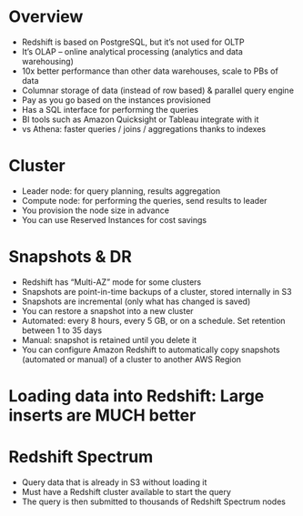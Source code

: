 # Overview

- Redshift is based on PostgreSQL, but it’s not used for OLTP
- It’s OLAP – online analytical processing (analytics and data warehousing)
- 10x better performance than other data warehouses, scale to PBs of data
- Columnar storage of data (instead of row based) & parallel query engine
- Pay as you go based on the instances provisioned
- Has a SQL interface for performing the queries
- BI tools such as Amazon Quicksight or Tableau integrate with it
- vs Athena: faster queries / joins / aggregations thanks to indexes

# Cluster

- Leader node: for query planning, results aggregation
- Compute node: for performing the queries, send results to leader
- You provision the node size in advance
- You can use Reserved Instances for cost savings

# Snapshots & DR

- Redshift has “Multi-AZ” mode for some clusters
- Snapshots are point-in-time backups of a cluster, stored internally in S3
- Snapshots are incremental (only what has changed is saved)
- You can restore a snapshot into a new cluster
- Automated: every 8 hours, every 5 GB, or on a schedule. Set retention between 1 to 35 days
- Manual: snapshot is retained until you delete it
- You can configure Amazon Redshift to automatically copy snapshots (automated or manual) of a cluster to another AWS Region

# Loading data into Redshift: Large inserts are MUCH better

# Redshift Spectrum

- Query data that is already in S3 without loading it
- Must have a Redshift cluster available to start the query
- The query is then submitted to thousands of Redshift Spectrum nodes
